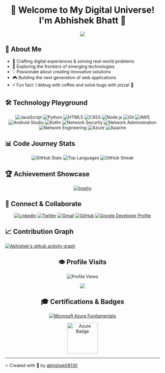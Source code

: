 <div align="center">
  
# 🌟 Welcome to My Digital Universe! I'm Abhishek Bhatt 🚀

<img src="https://user-images.githubusercontent.com/73097560/115834477-dbab4500-a447-11eb-908a-139a6edaec5c.gif">

</div>


## 🎯 About Me
- 🚀 Crafting digital experiences & solving real-world problems
- 🌱 Exploring the frontiers of emerging technologies
- 💡 Passionate about creating innovative solutions
- 🎮 Building the next generation of web applications
- ⚡ Fun fact: I debug with coffee and solve bugs with pizza! 🍕

## 🛠️ Technology Playground
<div align="center">
  
![JavaScript](https://img.shields.io/badge/-JavaScript-F7DF1E?style=flat-square&logo=javascript&logoColor=black&border-radius=10)
![Python](https://img.shields.io/badge/-Python-3776AB?style=flat-square&logo=python&logoColor=white&border-radius=10)
![HTML5](https://img.shields.io/badge/-HTML5-E34F26?style=flat-square&logo=html5&logoColor=white&border-radius=10)
![CSS3](https://img.shields.io/badge/-CSS3-1572B6?style=flat-square&logo=css3&logoColor=white&border-radius=10)
![Node.js](https://img.shields.io/badge/-Node.js-43853D?style=flat-square&logo=node.js&logoColor=white&border-radius=10)
![Git](https://img.shields.io/badge/-Git-E44C30?style=flat-square&logo=git&logoColor=white&border-radius=10)
![AWS](https://img.shields.io/badge/AWS-FF9900?style=flat-square&logo=amazonaws&logoColor=white&border-radius=10)
![Android Studio](https://img.shields.io/badge/Android_Studio-3DDC84?style=flat-square&logo=android-studio&logoColor=white&border-radius=10)
![Kotlin](https://img.shields.io/badge/Kotlin-0095D5?style=flat-square&logo=kotlin&logoColor=white&border-radius=10)
![Network Security](https://img.shields.io/badge/Network_Security-FF0000?style=flat-square&logo=security&logoColor=white&border-radius=10)
![Network Administration](https://img.shields.io/badge/Network_Admin-00A1E0?style=flat-square&logo=network&logoColor=white&border-radius=10)
![Network Engineering](https://img.shields.io/badge/Network_Engineering-0078D4?style=flat-square&logo=cisco&logoColor=white&border-radius=10)
![Azure](https://img.shields.io/badge/Azure-0089D6?style=flat-square&logo=microsoft-azure&logoColor=white&border-radius=10)
![Apache](https://img.shields.io/badge/Apache-D22128?style=flat-square&logo=apache&logoColor=white&border-radius=10)


</div>

## 📊 Code Journey Stats
<div align="center">
  
<img src="https://github-readme-stats.vercel.app/api?username=abhishek08130&show_icons=true&theme=radical&border_radius=10&hide_border=true&bg_color=0D1117" alt="GitHub Stats" />
<img src="https://github-readme-stats.vercel.app/api/top-langs/?username=abhishek08130&layout=compact&theme=radical&border_radius=10&hide_border=true&bg_color=0D1117" alt="Top Languages" />
<img src="https://github-readme-streak-stats.herokuapp.com/?user=abhishek08130&theme=radical&border_radius=10&hide_border=true&background=0D1117" alt="GitHub Streak" />

</div>

## 🏆 Achievement Showcase
<div align="center">
  
[![trophy](https://github-profile-trophy.vercel.app/?username=abhishek08130&theme=radical&row=1&column=7&no-frame=true)](https://github.com/ryo-ma/github-profile-trophy)

</div>

## 🤝 Connect & Collaborate
<div align="center">
  
[![LinkedIn](https://img.shields.io/badge/LinkedIn-0077B5?style=for-the-badge&logo=linkedin&logoColor=white&hover=true)](your-linkedin-url)
[![Twitter](https://img.shields.io/badge/Twitter-1DA1F2?style=for-the-badge&logo=twitter&logoColor=white)](your-twitter-url)
[![Gmail](https://img.shields.io/badge/Gmail-D14836?style=for-the-badge&logo=gmail&logoColor=white)](mailto:your-email)
[![GitHub](https://img.shields.io/badge/GitHub-100000?style=for-the-badge&logo=github&logoColor=white)](https://github.com/abhishek08130)
[![Google Developer Profile](https://img.shields.io/badge/Google_Developer-4285F4?style=for-the-badge&logo=google&logoColor=white)](https://g.dev/abhishekbhatt)

</div>

## 📈 Contribution Graph
[![Abhishek's github activity graph](https://github-readme-activity-graph.vercel.app/graph?username=abhishek08130&theme=radical&hide_border=true&bg_color=0D1117)](https://github.com/ashutosh00710/github-readme-activity-graph)

<div align="center">
  
## 👁️ Profile Visits
![Profile Views](https://komarev.com/ghpvc/?username=abhishek08130&color=00ff00&style=for-the-badge)

<img src="https://user-images.githubusercontent.com/73097560/115834477-dbab4500-a447-11eb-908a-139a6edaec5c.gif">

## 🎓 Certifications & Badges
[![Microsoft Azure Fundamentals](https://img.shields.io/badge/Azure_Fundamentals-0089D6?style=for-the-badge&logo=microsoft-azure&logoColor=white)]([https://learn.microsoft.com/en-us/users/abhishekbhatt-8885/])


<div align="center">
  <img src="https://images.credly.com/size/110x110/images/be8fcaeb-c769-4858-b567-ffaaa73ce8cf/image.png" width="100" height="100" alt="Azure Badge"/>
</div>

</div>

---
⭐️ Created with 💖 by [abhishek08130](https://github.com/abhishek08130)
